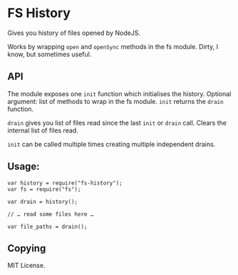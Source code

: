 # FS History

Gives you history of files opened by NodeJS.

Works by wrapping `open` and `openSync` methods in the fs
module. Dirty, I know, but sometimes useful.

## API

The module exposes one `init` function which initialises the
history. Optional argument: list of methods to wrap in the fs
module. `init` returns the `drain` function.

`drain` gives you list of files read since the last `init` or `drain`
call. Clears the internal list of files read.

`init` can be called multiple times creating multiple independent
drains.

## Usage:

    var history = require("fs-history");
    var fs = require("fs");

    var drain = history();

    // … read some files here …

    var file_paths = drain();

## Copying

MIT License.